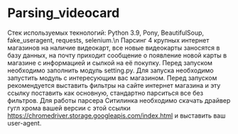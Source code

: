 # Parsing_videocard
Стек используемых текнологий: Python 3.9, Pony, BeautifulSoup, fake_useragent, requests, selenium.\n
Парсинг 4 крупных интернет магазинов на наличие видеокарт, все новые видеокарты заносятся в базу данных, на почту приходит сообщение о появление новой карты в магазине с информацией и сылкой на её покупку.
Перед запуском необходимо заполнить модуль setting.py.
Для запуска необходимо запустить модуль с интересующим вас магазином.
Перед запуском рекомендуется выставить фильтры на сайте интернет магазина и эту ссылку поставить как основную, стандартно парситься все без фильтров.
Для работы парсера Ситилинка необходимо скачать драйвер гугл хрома вашей версии с этой ссылки https://chromedriver.storage.googleapis.com/index.html и выставить ваш user-agent.
